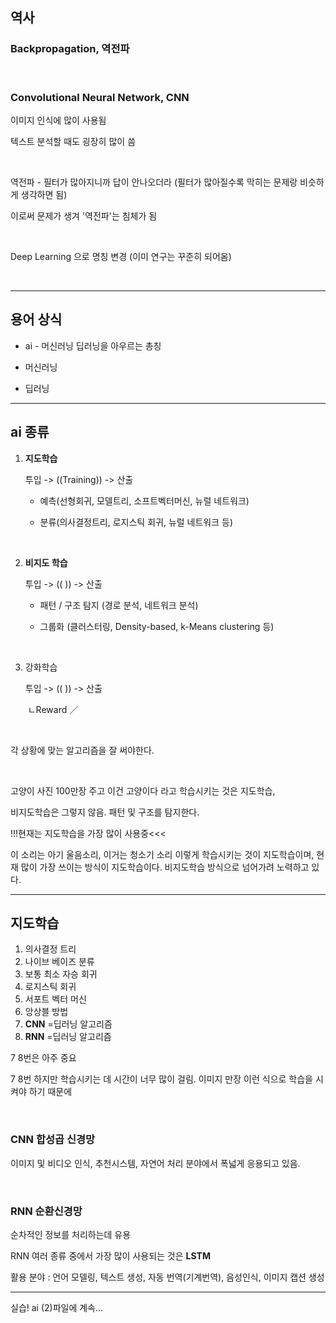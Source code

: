 ## 역사

### Backpropagation, 역전파

​    

### Convolutional Neural Network, CNN 

이미지 인식에 많이 사용됨

텍스트 분석할 때도 굉장히 많이 씀

​    

역전파  - 필터가 많아지니까 답이 안나오더라 (필터가 많아질수록 막히는 문제랑 비슷하게 생각하면 됨)

이로써 문제가 생겨 '역전파'는 침체가 됨

​    

Deep Learning 으로 명칭 변경 (이미 연구는 꾸준히 되어옴)

​    

---

## 용어 상식

- ai - 머신러닝 딥러닝을 아우르는 총칭

- 머신러닝 

- 딥러닝 

---

## ai 종류

1. **지도학습**

   투입 -> ((Training)) -> 산출

   - 예측(선형회귀, 모델트리, 소프트벡터머신, 뉴럴 네트워크)

   - 분류(의사결정트리, 로지스틱 회귀, 뉴럴 네트워크 등)

   ​       

2. **비지도 학습**

   투입 -> ((              )) -> 산출

   - 패턴 / 구조 탐지 (경로 분석, 네트워크 분석)

   - 그룹화 (클러스터링, Density-based, k-Means clustering 등)

   ​        

3. 강화학습

   투입 -> ((        )) ->      산출 

   ​                   ㄴReward ／
   
   ​         

각 상황에 맞는 알고리즘을 잘 써야한다.

​    

고양이 사진 100만장 주고 이건 고양이다 라고 학습시키는 것은 지도학습, 

비지도학습은 그렇지 않음. 패턴 및 구조를 탐지한다.

!!!현재는 지도학습을 가장 많이 사용중<<<

이 소리는 아기 울음소리, 이거는 청소기 소리 이렇게 학습시키는 것이 지도학습이며, 현재 많이 가장 쓰이는 방식이 지도학습이다. 비지도학습 방식으로 넘어가려 노력하고 있다.

---

## 지도학습

1. 의사결정 트리
2. 나이브 베이즈 분류
3. 보통 최소 자승 회귀
4. 로지스틱 회귀
5. 서포트 벡터 머신
6. 앙상블 방법
7. **CNN** =딥러닝 알고리즘
8. **RNN** =딥러닝 알고리즘

7 8번은 아주 중요

7 8번 하지만 학습시키는 데 시간이 너무 많이 걸림.  이미지 만장 이런 식으로 학습을 시켜야 하기 때문에

​    

### CNN 합성곱 신경망

이미지 및 비디오 인식, 추천시스템, 자연어 처리 분야에서 폭넓게 응용되고 있음.

​     

### RNN 순환신경망 

순차적인 정보를 처리하는데 유용

RNN 여러 종류 중에서 가장 많이 사용되는 것은 **LSTM**

활용 분야 : 언어 모델링, 텍스트 생성, 자동 번역(기계번역), 음성인식, 이미지 캡션 생성

---

실습! ai (2)파일에 계속...
